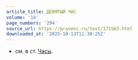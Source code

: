 ```yaml
---
article_title: ДЕВЯТЫЙ ЧАС
volume: '14'
page_numbers: '294'
source_url: https://pravenc.ru/text/171563.html
downloaded_at: '2025-10-13T11:38:25Z'
---
```


- см. в ст. [Часы](https://pravenc.ru/text/Часы.html).
